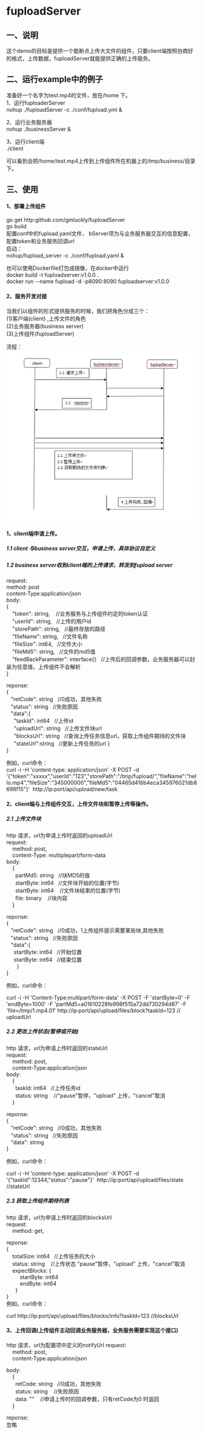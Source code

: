 # fuploadServer
## 一、说明
这个demo的目标是提供一个能断点上传大文件的组件，只要client端按照协商好的格式，上传数据，fuploadServer就能提供正确的上传服务。

## 二、运行example中的例子  
 准备好一个名字为test.mp4的文件，放在/home 下。  
 1、运行fuploaderServer   
   nohup ./fuploadServer -c ./conf/fupload.yml &   
  
 2、运行业务服务器  
   nohup ./businessServer &  
 
 3、运行client端  
   ./client   
  
  可以看到会把/home/test.mp4上传到上传组件所在机器上的/tmp/business/目录下。

## 三、使用 
#### 1、部署上传组件  
go get http:github.com/gmluckly/fuploadServer  
go build   
配置conf中的fupload.yaml文件，
bServer项为与业务服务器交互的信息配置，配置token和业务服务回调url  
启动：  
    nohup/fupload_server -c ./conf/fupload.yaml &   
    
也可以使用Dockerfile打包成镜像，在docker中运行  
docker build -t fuploadserver:v1.0.0 .  
docker run --name fupload -d -p8090:8090 fuploadserver:v1.0.0


#### 2、服务开发对接
当我们以组件的形式提供服务的时候，我们把角色分成三个：  
 (1)客户端(client) ,上传文件的角色   
 (2)业务服务器(business server)  
 (3)上传组件(fuploadServer)  

 流程：   
 ![image](https://github.com/gmluckly/fuploadServer/blob/master/fupload.jpg)
 
 #### 1、client端申请上传。
 ##### 1.1 client 与business server交互，申请上传，具体协议自定义  
 ##### 1.2 business server收到client端的上传请求，转发到fupload server  
 request:  
 method: post   
 content-Type:application/json  
 body:  
 {  
 &nbsp; &nbsp; "token": string, &nbsp;&nbsp; //业务服务与上传组件约定的token认证  
 &nbsp; &nbsp;     "userId": string, &nbsp;&nbsp;//上传的用户id   
 &nbsp; &nbsp;     "storePath": string,  &nbsp;&nbsp;//最终存放的路径  
 &nbsp; &nbsp;     "fileName":  string,  &nbsp;&nbsp;//文件名称  
 &nbsp; &nbsp;    "fileSize": int64,  &nbsp;&nbsp;//文件大小  
 &nbsp; &nbsp;    "fileMd5":  string,  &nbsp;&nbsp;//文件的md5值  
 &nbsp; &nbsp;    "feedBackParameter": interface{}  &nbsp;&nbsp;//上传后的回调参数，业务服务器可以封装为任意值，上传组件不会解析  
 } 
 
reponse:  
 {  
    &nbsp;&nbsp; "retCode": string &nbsp;&nbsp;//0成功，其他失败  
    &nbsp;&nbsp; "status": string  &nbsp;&nbsp;//失败原因  
    &nbsp;&nbsp; "data":{  
        &nbsp;&nbsp;&nbsp;&nbsp; "taskId": int64 &nbsp;&nbsp;//上传id  
        &nbsp;&nbsp;&nbsp;&nbsp; "uploadUrl": string &nbsp;&nbsp;//上传文件块url  
        &nbsp;&nbsp;&nbsp;&nbsp; "blocksUrl": string &nbsp;&nbsp;//查询上传任务信息url，获取上传组件期待的文件块  
        &nbsp;&nbsp;&nbsp;&nbsp; "stateUrl":string &nbsp;&nbsp;//更新上传任务的url
    }  
 }  
 
 例如，curl命令：  
 curl -i -H 'content-type: application/json' -X POST -d '{"token":"xxxxx","userId":"123","storePath":"/tmp/fupload/","fileName":"hello.mp4","fileSize":"345000000","fileMd5":"04465d416b4eca345976021db8698f15"}'&nbsp;&nbsp;http://ip:port/api/upload/new/task
 
 #### 2、client端与上传组件交互，上传文件块和暂停上传等操作。  
 ##### 2.1 上传文件块
 http 请求，url为申请上传时返回的uploadUrl  
 request:  
 &nbsp;&nbsp;&nbsp;&nbsp;method: post,  
 &nbsp;&nbsp;&nbsp;&nbsp;content-Type: multiplepart/form-data  
 body:  
 &nbsp;&nbsp;&nbsp;&nbsp;{  
     &nbsp;&nbsp;&nbsp;&nbsp;&nbsp; partMd5: string &nbsp;&nbsp;//块MD5的值  
     &nbsp;&nbsp;&nbsp;&nbsp;&nbsp; startByte: int64 &nbsp;&nbsp;//文件块开始的位置(字节)  
     &nbsp;&nbsp;&nbsp;&nbsp;&nbsp; startByte: int64 &nbsp;&nbsp; //文件块结束的位置(字节)  
     &nbsp;&nbsp;&nbsp;&nbsp;&nbsp; file: binary &nbsp;&nbsp; //块内容  
 &nbsp;&nbsp;&nbsp;&nbsp;}  
 
 reponse:  
  {  
    &nbsp;&nbsp; "retCode": string &nbsp;&nbsp;//0成功，1上传组件提示需要某些块,其他失败    
    &nbsp;&nbsp; "status": string  &nbsp;&nbsp;//失败原因  
    &nbsp;&nbsp; "data":{  
        &nbsp;&nbsp;&nbsp;&nbsp; startByte: int64 &nbsp;&nbsp;//开始位置  
        &nbsp;&nbsp;&nbsp;&nbsp; startByte: int64 &nbsp;&nbsp;//结束位置   
    &nbsp;&nbsp;&nbsp;&nbsp; &nbsp;&nbsp;}  
 } 
 
 例如，curl命令：  
 
 curl -i -H 'Content-Type:multipart/form-data' -X POST -F 'startByte=0' -F 'endByte=1000' -F 'partMd5=a01610228fe998f515a72dd730294d87' -F 'file=/tmp/1.mp4.01' http://ip:port/api/upload/files/block?taskId=123   // uploadUrl
 
 
##### 2.2 更改上传状态(暂停或开始)
http 请求，url为申请上传时返回的stateUrl  
request:  
 &nbsp;&nbsp;&nbsp;&nbsp;method: post,  
 &nbsp;&nbsp;&nbsp;&nbsp;content-Type:application/json  
 body:  
 &nbsp;&nbsp;&nbsp;&nbsp;{  
     &nbsp;&nbsp;&nbsp;&nbsp;&nbsp; taskId: int64 &nbsp;&nbsp;//上传任务id  
     &nbsp;&nbsp;&nbsp;&nbsp;&nbsp; status: string &nbsp;&nbsp; //"pause"暂停，"upload" 上传，"cancel"取消  
 &nbsp;&nbsp;&nbsp;&nbsp;}  
 
 reponse:  
  {  
    &nbsp;&nbsp; "retCode": string &nbsp;&nbsp;//0成功，其他失败    
    &nbsp;&nbsp; "status": string  &nbsp;&nbsp;//失败原因  
    &nbsp;&nbsp; "data": string     
 } 
 
 例如，curl命令：  
 
 curl -i -H 'content-type: application/json' -X POST -d '{"taskId":12344,"status":"pause"}'&nbsp;&nbsp;http://ip:port/api/upload/files/state  //stateUrl  
 
 ##### 2.3 获取上传组件期待列表
http 请求，url为申请上传时返回的blocksUrl  
request:  
 &nbsp;&nbsp;&nbsp;&nbsp;method: get,  
 
 reponse:  
{  
    &nbsp;&nbsp;&nbsp; totalSize: int64 &nbsp;&nbsp;//上传任务的大小  
    &nbsp;&nbsp;&nbsp; status: string &nbsp;&nbsp; //上传状态 "pause"暂停，"upload" 上传，"cancel"取消  
    &nbsp;&nbsp;&nbsp; expectBlocks: {  
          &nbsp;&nbsp;&nbsp;&nbsp;&nbsp;  &nbsp;&nbsp; startByte: int64  
           &nbsp;&nbsp;&nbsp;&nbsp;&nbsp; &nbsp;&nbsp; endByte: int64  
     &nbsp;&nbsp;&nbsp;&nbsp;&nbsp; }  
}  
 例如，curl命令：  
 
 curl http://ip:port/api/upload/files/blocks/info?taskId=123  //blocksUrl  
 
 
#### 3、上传回调(上传组件主动回调业务服务器，业务服务需要实现这个接口)
http 请求，url为配置项中定义的notifyUrl 
request:  
 &nbsp;&nbsp;&nbsp;&nbsp;method: post,  
 &nbsp;&nbsp;&nbsp;&nbsp;content-Type:application/json  
 
body:  
 &nbsp;&nbsp;&nbsp;&nbsp;{  
     &nbsp;&nbsp;&nbsp;&nbsp;&nbsp; retCode: string &nbsp;&nbsp;//0成功，其他失败    
     &nbsp;&nbsp;&nbsp;&nbsp;&nbsp; status: string &nbsp;&nbsp; //失败原因  
     &nbsp;&nbsp;&nbsp;&nbsp;&nbsp; data: "" &nbsp;&nbsp; //申请上传时的回调参数，只有retCode为0 时返回  
 &nbsp;&nbsp;&nbsp;&nbsp;}  
 
 reponse:  
 忽略  
 
